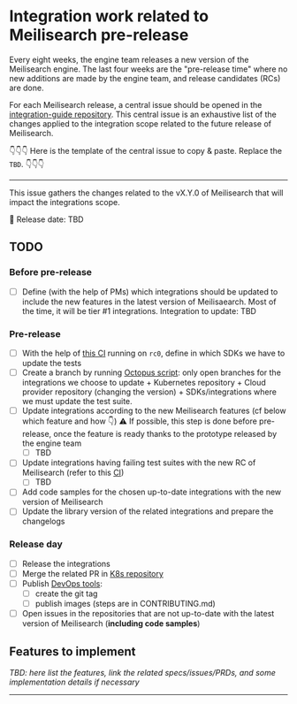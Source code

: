 # Integration work related to Meilisearch pre-release

Every eight weeks, the engine team releases a new version of the Meilisearch engine. The last four weeks are the "pre-release time" where no new additions are made by the engine team, and release candidates (RCs) are done.

For each Meilisearch release, a central issue should be opened in the [integration-guide repository](https://github.com/meilisearch/integration-guides/issues). This central issue is an exhaustive list of the changes applied to the integration scope related to the future release of Meilisearch.

👇👇👇 Here is the template of the central issue to copy & paste. Replace the `TBD`. 👇👇👇

---

This issue gathers the changes related to the vX.Y.0 of Meilisearch that will impact the integrations scope.

📅 Release date: TBD

## TODO

### Before pre-release

- [ ] Define (with the help of PMs) which integrations should be updated to include the new features in the latest version of Meilisaearch. Most of the time, it will be tier #1 integrations.
Integration to update: TBD

### Pre-release

- [ ] With the help of [this CI](https://github.com/meilisearch/meilisearch/actions/workflows/sdks-tests.yml) running on `rc0`, define in which SDKs we have to update the tests
- [ ] Create a branch by running [Octopus script](https://github.com/meilisearch/integration-automations/tree/main/octopus): only open branches for the integrations we choose to update + Kubernetes repository + Cloud provider repository (changing the version) + SDKs/integrations where we must update the test suite.
- [ ] Update integrations according to the new Meilisearch features (cf below which feature and how 👇)
⚠️ If possible, this step is done before pre-release, once the feature is ready thanks to the prototype released by the engine team
  - [ ] TBD
- [ ] Update integrations having failing test suites with the new RC of Meilisearch (refer to this [CI](https://github.com/meilisearch/meilisearch/actions/workflows/sdks-tests.yml))
  - [ ] TBD
- [ ] Add code samples for the chosen up-to-date integrations with the new version of Meilisearch
- [ ] Update the library version of the related integrations and prepare the changelogs

### Release day

- [ ] Release the integrations
- [ ] Merge the related PR in [K8s repository](https://github.com/meilisearch/meilisearch-kubernetes/pulls)
- [ ] Publish [DevOps tools](https://github.com/meilisearch/cloud-providers/):
  - [ ] create the git tag
  - [ ] publish images (steps are in CONTRIBUTING.md)
- [ ] Open issues in the repositories that are not up-to-date with the latest version of Meilisearch (**including code samples**)

## Features to implement

*TBD: here list the features, link the related specs/issues/PRDs, and some implementation details if necessary*

---
